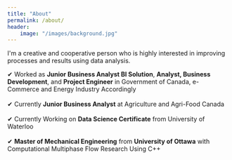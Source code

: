 ```yaml
---
title: "About"
permalink: /about/
header:
    image: "/images/background.jpg"
---
```


I'm a creative and cooperative person who is highly interested in improving processes and results using data analysis.

&#10004; Worked as **Junior Business Analyst BI Solution**, **Analyst, Business Development**, and **Project Engineer** in Government of Canada, e-Commerce and Energy Industry Accordingly<br><br>
&#10004; Currently **Junior Business Analyst** at Agriculture and Agri-Food Canada<br><br>
&#10004; Currently Working on **Data Science Certificate** from University of Waterloo <br><br>
&#10004; **Master of Mechanical Engineering** from **University of Ottawa** with Computational Multiphase Flow Research Using C++
